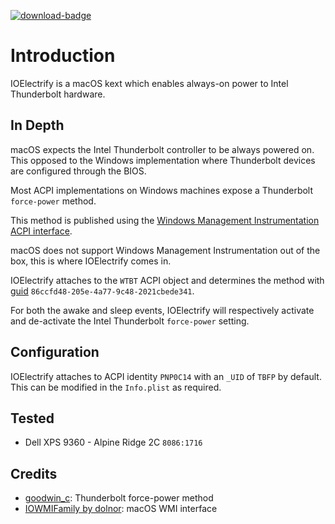 [![download-badge](https://img.shields.io/github/downloads/RockJesus/macOS-IOElectrify/total.svg?logo=DocuSign "Download status")](https://github.com/RockJesus/macOS-IOElectrify/releases/latest "Download status")
# Introduction

IOElectrify is a macOS kext which enables always-on power to Intel Thunderbolt hardware.

## In Depth

macOS expects the Intel Thunderbolt controller to be always powered on.
This opposed to the Windows implementation where Thunderbolt devices are configured through the BIOS.

Most ACPI implementations on Windows machines expose a Thunderbolt `force-power` method.

This method is published using the [Windows Management Instrumentation ACPI interface](https://msdn.microsoft.com/en-us/library/windows/hardware/dn614028(v=vs.85).aspx).

macOS does not support Windows Management Instrumentation out of the box, this is where IOElectrify comes in.

IOElectrify attaches to the `WTBT` ACPI object and determines the method with [guid](https://patchwork.kernel.org/patch/9942739/) `86ccfd48-205e-4a77-9c48-2021cbede341`.

For both the awake and sleep events, IOElectrify will respectively activate and de-activate the Intel Thunderbolt `force-power` setting.

## Configuration

IOElectrify attaches to ACPI identity `PNP0C14` with an `_UID` of `TBFP` by default.
This can be modified in the `Info.plist` as required.

## Tested

* Dell XPS 9360 - Alpine Ridge 2C `8086:1716`

## Credits

* [goodwin_c](https://www.tonymacx86.com/threads/usb-c-hotplug-not-working.223534/page-5#post-1580114): Thunderbolt force-power method
* [IOWMIFamily by dolnor](https://github.com/Dolnor/IOWMIFamily): macOS WMI interface
